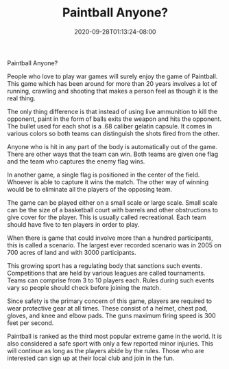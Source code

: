 ﻿---
title: "Paintball Anyone?"
date: 2020-09-28T01:13:24-08:00
description: "Paint Ball Tips for Web Success"
featured_image: "/images/Paint Ball.jpg"
tags: ["Paint Ball"]
---

Paintball Anyone?

People who love to play war games will surely enjoy the game of Paintball. This game which has been around for more than 20 years involves a lot of running, crawling and shooting that makes a person feel as though it is the real thing. 

The only thing difference is that instead of using live ammunition to kill the opponent, paint in the form of balls exits the weapon and hits the opponent. The bullet used for each shot is a .68 caliber gelatin capsule. It comes in various colors so both teams can distinguish the shots fired from the other. 

Anyone who is hit in any part of the body is automatically out of the game. There are other ways that the team can win. Both teams are given one flag and the team who captures the enemy flag wins. 

In another game, a single flag is positioned in the center of the field. Whoever is able to capture it wins the match. The other way of winning would be to eliminate all the players of the opposing team. 

The game can be played either on a small scale or large scale. Small scale can be the size of a basketball court with barrels and other obstructions to give cover for the player. This is usually called recreational. Each team should have five to ten players in order to play. 

When there is game that could involve more than a hundred participants, this is called a scenario. The largest ever recorded scenario was in 2005 on 700 acres of land and with 3000 participants. 

This growing sport has a regulating body that sanctions such events. Competitions that are held by various leagues are called tournaments. Teams can comprise from 3 to 10 players each. Rules during such events vary so people should check before joining the match.

Since safety is the primary concern of this game, players are required to wear protective gear at all times. These consist of a helmet, chest pad, gloves, and knee and elbow pads. The guns maximum firing speed is 300 feet per second.      

Paintball is ranked as the third most popular extreme game in the world. It is also considered a safe sport with only a few reported minor injuries. This will continue as long as the players abide by the rules.  Those who are interested can sign up at their local club and join in the fun. 





